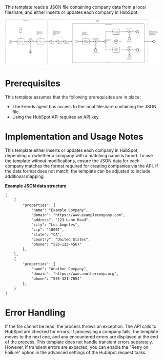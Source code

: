 This template reads a JSON file containing company data from a local fileshare, and either inserts or updates each company in HubSpot.

![Template](assets/JSON_to_HubSpot_-_Companies.svg)

# Prerequisites

This template assumes that the following prerequisites are in place:

- The Frends agent has access to the local fileshare containing the JSON file.
- Using the HubSpot API requires an API key.

# Implementation and Usage Notes

This template either inserts or updates each company in HubSpot, depending on whether a company with a matching name is found. To use the template without modifications, ensure the JSON data for each company matches the format required for creating companies via the API. If the data format does not match, the template can be adjusted to include additional mapping.

**Example JSON data structure**
```
[
    {
        "properties": {
            "name": "Example Company",
            "domain": "https://www.examplecompany.com",
            "address": "123 Lane Road",
            "city": "Los Angeles",
            "zip": "10001",
            "state": "CA",
            "country": "United States",
            "phone": "555-123-4567"
        }, 
    },
    {
        "properties": {
            "name": "Another Company",
            "domain": "https://www.anothercomp.org",
            "phone": "555-321-7654"
        }, 
    }
]
```

# Error Handling

If the file cannot be read, the process throws an exception. The API calls to HubSpot are checked for errors. If processing a company fails, the template moves to the next one, and any encountered errors are displayed at the end of the process. This template does not handle transient errors separately. However, if transient errors are expected, you can enable the "Retry on Failure" option in the advanced settings of the HubSpot request tasks.
